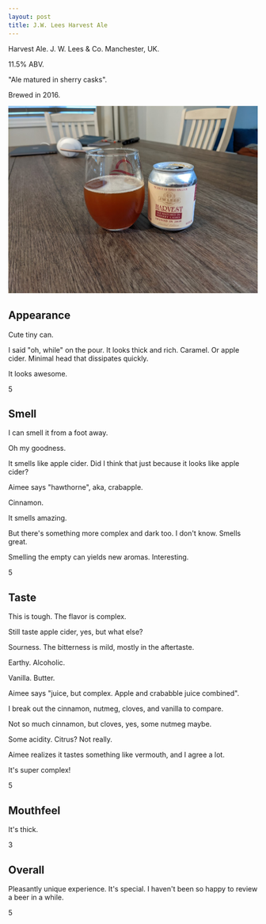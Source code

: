 ```yaml
---
layout: post
title: J.W. Lees Harvest Ale
---
```

Harvest Ale.
J. W. Lees & Co.
Manchester, UK.

11.5% ABV.

"Ale matured in sherry casks".

Brewed in 2016.

<img class="beer-photo" src="/beer/images/2021-05-08-jw-lees-harvest-ale.jpg"/>



## Appearance

Cute tiny can.

I said "oh, while" on the pour.
It looks thick and rich.
Caramel.
Or apple cider.
Minimal head that dissipates quickly.

It looks awesome.

5


## Smell

I can smell it from a foot away.

Oh my goodness.

It smells like apple cider.
Did I think that just because it looks like apple cider?

Aimee says "hawthorne", aka, crabapple.

Cinnamon.

It smells amazing.

But there's something more complex and dark too.
I don't know. Smells great.

Smelling the empty can yields new aromas.
Interesting.

5


## Taste

This is tough.
The flavor is complex.

Still taste apple cider, yes, but what else?

Sourness. The bitterness is mild, mostly in the aftertaste.

Earthy. Alcoholic.

Vanilla. Butter.

Aimee says "juice, but complex. Apple and crababble juice combined".

I break out the cinnamon, nutmeg, cloves, and vanilla to compare.

Not so much cinnamon, but cloves, yes, some nutmeg maybe.

Some acidity. Citrus? Not really.

Aimee realizes it tastes something like vermouth,
and I agree a lot.

It's super complex!

5


## Mouthfeel

It's thick.

3


## Overall

Pleasantly unique experience.
It's special.
I haven't been so happy to review a beer in a while.

5
